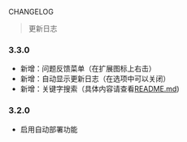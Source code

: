 CHANGELOG

> 更新日志

### 3.3.0

-   新增：问题反馈菜单（在扩展图标上右击）
-   新增：自动显示更新日志（在选项中可以关闭）
-   新增：关键字搜索（具体内容请查看[README.md](https://github.com/Semibold/Extensions-Steward/blob/master/README.md))

### 3.2.0

-   启用自动部署功能
